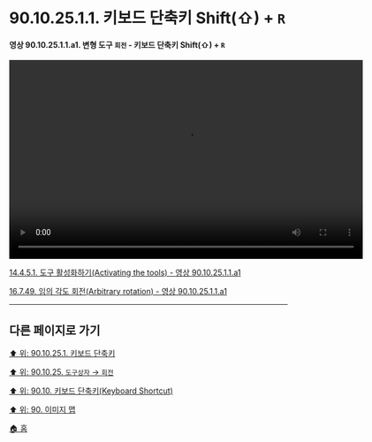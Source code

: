 # 90.10.25.1.1. 키보드 단축키 Shift(⇧) + `R`

<a id="90-10-25-01-01-a1"></a>

#### 영상 90.10.25.1.1.a1. 변형 도구 `회전` - 키보드 단축키 Shift(⇧) + `R`
<video controls="controls" width="640" height="360" src="https://github.com/wonder13662/gimp/assets/15767104/f434bf65-ba59-4d20-ba8d-e1df71f7fdbc"></video>

[14.4.5.1. 도구 활성화하기(Activating the tools) - 영상 90.10.25.1.1.a1](./14-04-05-01-activating_the_tool.md#90-10-25-01-01-a1)

[16.7.49. 임의 각도 회전(Arbitrary rotation) - 영상 90.10.25.1.1.a1](./16-07-49-arbitrary-rotation.md#90-10-25-01-01-a1)

***

## 다른 페이지로 가기

[⬆️ 위: 90.10.25.1. 키보드 단축키](./90-10-25-01-00-keyboard_shortcut.md)

[⬆️ 위: 90.10.25. `도구상자` → `회전`](./90-10-25-00-tool_box-rotate.md)

[⬆️ 위: 90.10. 키보드 단축키(Keyboard Shortcut)](./90-10-00-keyboard_shortcut.md)

[⬆️ 위: 90. 이미지 맵](./90-00-image-map.md)

[🏠 홈](./00-home.md)